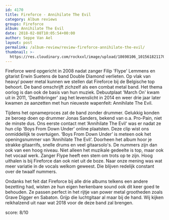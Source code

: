```yaml
---
id: 4170
title: Fireforce - Annihilate The Evil
category: Album reviews
groups: Fireforce
album: Annihilate The Evil
date: 2018-02-08T10:05:54+00:00
author: Seppe Van Ael
layout: post
permalink: /album-review/review-fireforce-annihilate-the-evil/
thumbnail: >-
  https://res.cloudinary.com/rockxxl/image/upload/18698106_10156182117011679_5141408182369644776_n.jpg
---
```

Fireforce werd opgericht in 2008 nadat zanger Filip 'Flype' Lemmens en gitarist Erwin Suetens de band Double Diamond verlieten. Op vlak van heavy/ power metal kunnen we stellen dat Fireforce bij de Belgische top behoort. De band omschrijft zichzelf als een combat metal band. Het thema oorlog is dan ook de basis van hun muziek. Debuutplaat 'March On' kwam uit in 2011, 'Deathbringer' zag het levenslicht in 2014 en weer drie jaar later kwamen ze aanzetten met hun nieuwste wapenfeit: Annihilate The Evil.

Tijdens het opnameproces zat de band zonder drummer. Gelukkig konden ze beroep doen op drummer Jonas Sanders, bekend van o.a. Pro-Pain, niet de minste dus. Ons eerste contact met ‘Annihilate The Evil‘ was er nadat ze hun clip 'Boys From Down Under' online plaatsten. Deze clip wist ons onmiddellijk te overtuigen. ‘Boys From Down Under’ is meteen ook het openingsnummer van ‘Annihilate The Evil‘. Doorheen het album hoor je strakke gitaarrifs, snelle drums en veel gitaarsolo's. De nummers zijn dan ook van een hoog niveau. Niet alleen het muzikale gedeelte is top, maar ook het vocaal werk. Zanger Flype heeft een stem om trots op te zijn. Hoog uithalen is bij Fireforce dan ook niet uit de boze. Naar onze mening was wat meer variatie in de vocals welkom geweest. Die blijven redelijk constant over de twaalf nummers.

Ondanks het feit dat Fireforce bij alle drie albums telkens een andere bezetting had, wisten ze hun eigen herkenbare sound ook dit keer goed te behouden. Ze passen perfect in het rijtje van power metal grootheden zoals Grave Digger en Sabaton. Grijp die luchtgitaar al maar bij de hand. Wij kijken reikhalzend uit naar wat 2018 voor de deze band zal brengen.

score: 8/10
